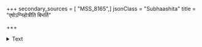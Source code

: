+++
secondary_sources = [ "MSS_8165",]
jsonClass = "Subhaashita"
title = "एषोऽग्निहोत्रीति बिभर्ति"

+++

<details><summary>Text</summary>

एषोऽग्निहोत्रीति बिभर्ति गास्ता विक्रीय दुग्धं सलिलं जुहोति।  
ख्यातोऽस्ति लोकेष्वृतुकालगामी रजस्वलां याति दिवापि वेश्याम्॥
</details>
